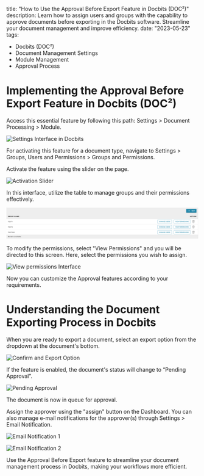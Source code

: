 title: "How to Use the Approval Before Export Feature in Docbits (DOC²)"
description: Learn how to assign users and groups with the capability to approve documents before exporting in the Docbits software. Streamline your document management and improve efficiency.
date: "2023-05-23"
tags:
  - Docbits (DOC²)
  - Document Management Settings
  - Module Management
  - Approval Process

# Implementing the Approval Before Export Feature in Docbits (DOC²)

Access this essential feature by following this path: Settings > Document Processing > Module.


![Settings Interface in Docbits](/_images/docbits/Settings/Module/Approval/Image_1.png)

For activating this feature for a document type, navigate to Settings > Groups, Users and Permissions > Groups and Permissions.

Activate the feature using the slider on the page.

![Activation Slider](/_images/docbits/Settings/Module/Approval/Image_2.png)


In this interface, utilize the table to manage groups and their permissions effectively.


![Creating Groups and Permissions](docs/en/_images/docbits/Settings/Module/Approval/Image_3.png)

To modify the permissions, select "View Permissions" and you will be directed to this screen. Here, select the permissions you wish to assign.


![View permissions Interface](/_images/docbits/Settings/Module/Approval/Image_4.png)

Now you can customize the Approval features according to your requirements.

# Understanding the Document Exporting Process in Docbits

When you are ready to export a document, select an export option from the dropdown at the document's bottom.


![Confirm and Export Option](/_images/docbits/Settings/Module/Approval/Image_5.png)


If the feature is enabled, the document's status will change to “Pending Approval”.


![Pending Approval](/_images/docbits/Settings/Module/Approval/Image_6.png)


The document is now in queue for approval.

Assign the approver using the "assign" button on the Dashboard. You can also manage e-mail notifications for the approver(s) through Settings > Email Notification.


![Email Notification 1](/_images/docbits/Settings/Module/Approval/Image_7.png)

![Email Notification 2](/_images/docbits/Settings/Module/Approval/Image_8.png)

Use the Approval Before Export feature to streamline your document management process in Docbits, making your workflows more efficient.